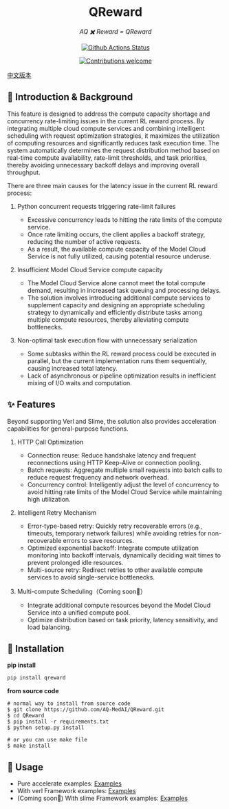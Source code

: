 <h1 align="center">QReward</h1>
<p align="center">
    <em>AQ ✖️️ Reward = QReward</em>
</p>

<p align="center">
    <a href="https://github.com/AQ-MedAI/QReward/actions">
        <img src="https://github.com/AQ-MedAI/QReward/actions/workflows/python-app.yml/badge.svg" alt="Github Actions Status">
    </a>
</p>
<p align="center">
    <a href="https://github.com/AQ-MedAI/QReward/pulls">
        <img src="https://img.shields.io/badge/contributions-welcome-brightgreen.svg?style=flat" alt="Contributions welcome">
    </a>
</p>

[中文版本](README_ZH.md)

## 📣 Introduction & Background

This feature is designed to address the compute capacity shortage and concurrency rate-limiting issues in the current RL reward process.
By integrating multiple cloud compute services and combining intelligent scheduling with request optimization strategies, it maximizes the utilization of computing resources and significantly reduces task execution time.
The system automatically determines the request distribution method based on real-time compute availability, rate-limit thresholds, and task priorities, thereby avoiding unnecessary backoff delays and improving overall throughput.

There are three main causes for the latency issue in the current RL reward process:

1. Python concurrent requests triggering rate-limit failures

   * Excessive concurrency leads to hitting the rate limits of the compute service.
   * Once rate limiting occurs, the client applies a backoff strategy, reducing the number of active requests.
   * As a result, the available compute capacity of the Model Cloud Service is not fully utilized, causing potential resource underuse.

2. Insufficient Model Cloud Service compute capacity

   * The Model Cloud Service alone cannot meet the total compute demand, resulting in increased task queuing and processing delays.
   * The solution involves introducing additional compute services to supplement capacity and designing an appropriate scheduling strategy to dynamically and efficiently distribute tasks among multiple compute resources, thereby alleviating compute bottlenecks.

3. Non-optimal task execution flow with unnecessary serialization

   * Some subtasks within the RL reward process could be executed in parallel, but the current implementation runs them sequentially, causing increased total latency.
   * Lack of asynchronous or pipeline optimization results in inefficient mixing of I/O waits and computation.


## ✨ Features

Beyond supporting Verl and Slime, the solution also provides acceleration capabilities for general-purpose functions.

1. HTTP Call Optimization

   * Connection reuse: Reduce handshake latency and frequent reconnections using HTTP Keep-Alive or connection pooling.
   * Batch requests: Aggregate multiple small requests into batch calls to reduce request frequency and network overhead.
   * Concurrency control: Intelligently adjust the level of concurrency to avoid hitting rate limits of the Model Cloud Service while maintaining high utilization.

2. Intelligent Retry Mechanism

   * Error-type-based retry: Quickly retry recoverable errors (e.g., timeouts, temporary network failures) while avoiding retries for non-recoverable errors to save resources.
   * Optimized exponential backoff: Integrate compute utilization monitoring into backoff intervals, dynamically deciding wait times to prevent prolonged idle resources.
   * Multi-source retry: Redirect retries to other available compute services to avoid single-service bottlenecks.

3. Multi-compute Scheduling（Coming soon👀）

   * Integrate additional compute resources beyond the Model Cloud Service into a unified compute pool.
   * Optimize distribution based on task priority, latency sensitivity, and load balancing.

## 🔰 Installation

**pip install**
```bash
pip install qreward
```

**from source code**
```shell
# normal way to install from source code
$ git clone https://github.com/AQ-MedAI/QReward.git
$ cd QReward
$ pip install -r requirements.txt
$ python setup.py install

# or you can use make file
$ make install
```

## 📝 Usage

* Pure accelerate examples: [Examples](https://github.com/AQ-MedAI/QReward/tree/main/examples/normal)
* With verl Framework examples: [Examples](https://github.com/AQ-MedAI/QReward/tree/main/examples/verl_example)
* (Coming soon👀) With slime Framework examples: [Examples](https://github.com/AQ-MedAI/QReward/tree/main/examples/slime_example)
